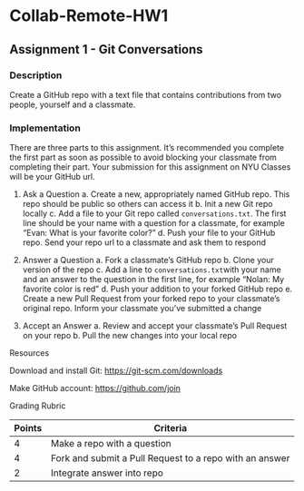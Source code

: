 # Collab-Remote-HW1

## **Assignment 1 - Git Conversations**

### **Description**

Create a GitHub repo with a text file that contains contributions from two people, yourself and a classmate.



### **Implementation**

There are three parts to this assignment. It’s recommended you complete the first part as soon as possible to avoid blocking your classmate from completing their part. Your submission for this assignment on NYU Classes will be your GitHub url.

 

1. Ask a Question
    a.	Create a new, appropriately named GitHub repo. This repo should be public so others can access it
    b.	Init a new Git repo locally
    c.	Add a file to your Git repo called `conversations.txt`. The first line should be your name with a question for a classmate, for example “Evan: What is your favorite color?”
    d.	Push your file to your GitHub repo. Send your repo url to a classmate and ask them to respond

2. Answer a Question
    a.	Fork a classmate’s GitHub repo
    b.	Clone your version of the repo
    c.	Add a line to `conversations.txt`with your name and an answer to the question in the first line, for example “Nolan: My favorite color is red”
    d.	Push your addition to your forked GitHub repo
    e.	Create a new Pull Request from your forked repo to your classmate’s original repo. Inform your classmate you’ve submitted a change

3. Accept an Answer
    a.	Review and accept your classmate’s Pull Request on your repo
    b.	Pull the new changes into your local repo

 

Resources

 

Download and install Git: https://git-scm.com/downloads

Make GitHub account: https://github.com/join

 

 

Grading Rubric

| **Points** | **Criteria**                                            |
| ---------- | ------------------------------------------------------- |
| 4          | Make a repo with a question                             |
| 4          | Fork and submit a Pull Request to a repo with an answer |
| 2          | Integrate answer into repo                              |

 
